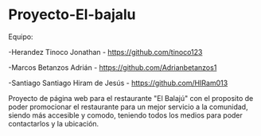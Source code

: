 # Proyecto-El-bajalu
Equipo:

-Herandez Tinoco Jonathan - https://github.com/tinoco123

-Marcos Betanzos Adrián - https://github.com/Adrianbetanzos1

-Santiago Santiago Hiram de Jesús - https://github.com/HIRam013


Proyecto de página web para el restaurante "El Balajú" con el proposito de poder promocionar el restaurante para un mejor servicio a la comunidad, siendo más accesible
y comodo, teniendo todos los medios para poder contactarlos y la ubicación.
